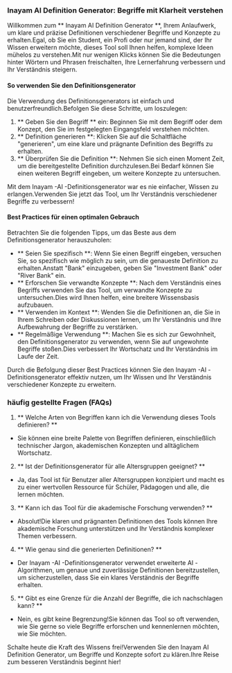 ### Inayam AI Definition Generator: Begriffe mit Klarheit verstehen

Willkommen zum ** Inayam AI Definition Generator **, Ihrem Anlaufwerk, um klare und präzise Definitionen verschiedener Begriffe und Konzepte zu erhalten.Egal, ob Sie ein Student, ein Profi oder nur jemand sind, der Ihr Wissen erweitern möchte, dieses Tool soll Ihnen helfen, komplexe Ideen mühelos zu verstehen.Mit nur wenigen Klicks können Sie die Bedeutungen hinter Wörtern und Phrasen freischalten, Ihre Lernerfahrung verbessern und Ihr Verständnis steigern.

#### So verwenden Sie den Definitionsgenerator

Die Verwendung des Definitionsgenerators ist einfach und benutzerfreundlich.Befolgen Sie diese Schritte, um loszulegen:

1. ** Geben Sie den Begriff ** ein: Beginnen Sie mit dem Begriff oder dem Konzept, den Sie im festgelegten Eingangsfeld verstehen möchten.
2. ** Definition generieren **: Klicken Sie auf die Schaltfläche "generieren", um eine klare und prägnante Definition des Begriffs zu erhalten.
3. ** Überprüfen Sie die Definition **: Nehmen Sie sich einen Moment Zeit, um die bereitgestellte Definition durchzulesen.Bei Bedarf können Sie einen weiteren Begriff eingeben, um weitere Konzepte zu untersuchen.

Mit dem Inayam -AI -Definitionsgenerator war es nie einfacher, Wissen zu erlangen.Verwenden Sie jetzt das Tool, um Ihr Verständnis verschiedener Begriffe zu verbessern!

#### Best Practices für einen optimalen Gebrauch

Betrachten Sie die folgenden Tipps, um das Beste aus dem Definitionsgenerator herauszuholen:

- ** Seien Sie spezifisch **: Wenn Sie einen Begriff eingeben, versuchen Sie, so spezifisch wie möglich zu sein, um die genaueste Definition zu erhalten.Anstatt "Bank" einzugeben, geben Sie "Investment Bank" oder "River Bank" ein.
- ** Erforschen Sie verwandte Konzepte **: Nach dem Verständnis eines Begriffs verwenden Sie das Tool, um verwandte Konzepte zu untersuchen.Dies wird Ihnen helfen, eine breitere Wissensbasis aufzubauen.
- ** Verwenden im Kontext **: Wenden Sie die Definitionen an, die Sie in Ihrem Schreiben oder Diskussionen lernen, um Ihr Verständnis und Ihre Aufbewahrung der Begriffe zu verstärken.
- ** Regelmäßige Verwendung **: Machen Sie es sich zur Gewohnheit, den Definitionsgenerator zu verwenden, wenn Sie auf ungewohnte Begriffe stoßen.Dies verbessert Ihr Wortschatz und Ihr Verständnis im Laufe der Zeit.

Durch die Befolgung dieser Best Practices können Sie den Inayam -AI -Definitionsgenerator effektiv nutzen, um Ihr Wissen und Ihr Verständnis verschiedener Konzepte zu erweitern.

### häufig gestellte Fragen (FAQs)

1. ** Welche Arten von Begriffen kann ich die Verwendung dieses Tools definieren? **
- Sie können eine breite Palette von Begriffen definieren, einschließlich technischer Jargon, akademischen Konzepten und alltäglichem Wortschatz.

2. ** Ist der Definitionsgenerator für alle Altersgruppen geeignet? **
- Ja, das Tool ist für Benutzer aller Altersgruppen konzipiert und macht es zu einer wertvollen Ressource für Schüler, Pädagogen und alle, die lernen möchten.

3. ** Kann ich das Tool für die akademische Forschung verwenden? **
- Absolut!Die klaren und prägnanten Definitionen des Tools können Ihre akademische Forschung unterstützen und Ihr Verständnis komplexer Themen verbessern.

4. ** Wie genau sind die generierten Definitionen? **
- Der Inayam -AI -Definitionsgenerator verwendet erweiterte AI -Algorithmen, um genaue und zuverlässige Definitionen bereitzustellen, um sicherzustellen, dass Sie ein klares Verständnis der Begriffe erhalten.

5. ** Gibt es eine Grenze für die Anzahl der Begriffe, die ich nachschlagen kann? **
- Nein, es gibt keine Begrenzung!Sie können das Tool so oft verwenden, wie Sie gerne so viele Begriffe erforschen und kennenlernen möchten, wie Sie möchten.

Schalte heute die Kraft des Wissens frei!Verwenden Sie den Inayam AI Definition Generator, um Begriffe und Konzepte sofort zu klären.Ihre Reise zum besseren Verständnis beginnt hier!